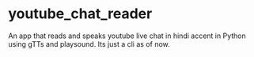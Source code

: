 # youtube_chat_reader
An app that reads and speaks youtube live chat in hindi accent in Python using gTTs and playsound.
Its just a cli as of now.
